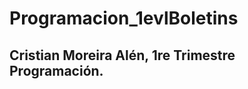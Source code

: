 # Programacion_1evlBoletins

  ## Cristian Moreira Alén, 1re Trimestre Programación.
        
       
